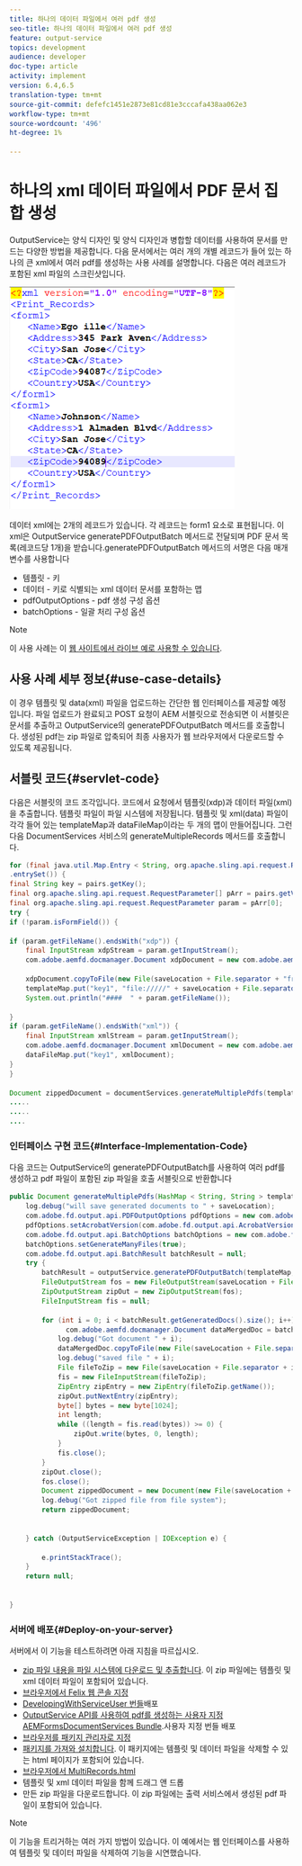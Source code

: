 ```yaml
---
title: 하나의 데이터 파일에서 여러 pdf 생성
seo-title: 하나의 데이터 파일에서 여러 pdf 생성
feature: output-service
topics: development
audience: developer
doc-type: article
activity: implement
version: 6.4,6.5
translation-type: tm+mt
source-git-commit: defefc1451e2873e81cd81e3cccafa438aa062e3
workflow-type: tm+mt
source-wordcount: '496'
ht-degree: 1%

---
```



# 하나의 xml 데이터 파일에서 PDF 문서 집합 생성

OutputService는 양식 디자인 및 양식 디자인과 병합할 데이터를 사용하여 문서를 만드는 다양한 방법을 제공합니다. 다음 문서에서는 여러 개의 개별 레코드가 들어 있는 하나의 큰 xml에서 여러 pdf를 생성하는 사용 사례를 설명합니다.
다음은 여러 레코드가 포함된 xml 파일의 스크린샷입니다.

![multi-record-xml](assets/multi-record-xml.PNG)

데이터 xml에는 2개의 레코드가 있습니다. 각 레코드는 form1 요소로 표현됩니다. 이 xml은 OutputService generatePDFOutputBatch 메서드로 전달되며 [](https://helpx.adobe.com/aem-forms/6/javadocs/com/adobe/fd/output/api/OutputService.html) PDF 문서 목록(레코드당 1개)을 받습니다.generatePDFOutputBatch 메서드의 서명은 다음 매개 변수를 사용합니다

* 템플릿 - 키
* 데이터 - 키로 식별되는 xml 데이터 문서를 포함하는 맵
* pdfOutputOptions - pdf 생성 구성 옵션
* batchOptions - 일괄 처리 구성 옵션

>[!NOTE]
>
>이 사용 사례는 이 [웹 사이트에서 라이브 예로 사용할 수 있습니다](https://forms.enablementadobe.com/content/samples/samples.html?query=0).

## 사용 사례 세부 정보{#use-case-details}

이 경우 템플릿 및 data(xml) 파일을 업로드하는 간단한 웹 인터페이스를 제공할 예정입니다. 파일 업로드가 완료되고 POST 요청이 AEM 서블릿으로 전송되면 이 서블릿은 문서를 추출하고 OutputService의 generatePDFOutputBatch 메서드를 호출합니다. 생성된 pdf는 zip 파일로 압축되어 최종 사용자가 웹 브라우저에서 다운로드할 수 있도록 제공됩니다.

## 서블릿 코드{#servlet-code}

다음은 서블릿의 코드 조각입니다. 코드에서 요청에서 템플릿(xdp)과 데이터 파일(xml)을 추출합니다. 템플릿 파일이 파일 시스템에 저장됩니다. 템플릿 및 xml(data) 파일이 각각 들어 있는 templateMap과 dataFileMap이라는 두 개의 맵이 만들어집니다. 그런 다음 DocumentServices 서비스의 generateMultipleRecords 메서드를 호출합니다.

```java
for (final java.util.Map.Entry < String, org.apache.sling.api.request.RequestParameter[] > pairs: params
.entrySet()) {
final String key = pairs.getKey();
final org.apache.sling.api.request.RequestParameter[] pArr = pairs.getValue();
final org.apache.sling.api.request.RequestParameter param = pArr[0];
try {
if (!param.isFormField()) {

if (param.getFileName().endsWith("xdp")) {
    final InputStream xdpStream = param.getInputStream();
    com.adobe.aemfd.docmanager.Document xdpDocument = new com.adobe.aemfd.docmanager.Document(xdpStream);

    xdpDocument.copyToFile(new File(saveLocation + File.separator + "fromui.xdp"));
    templateMap.put("key1", "file://///" + saveLocation + File.separator + "fromui.xdp");
    System.out.println("####  " + param.getFileName());

}
if (param.getFileName().endsWith("xml")) {
    final InputStream xmlStream = param.getInputStream();
    com.adobe.aemfd.docmanager.Document xmlDocument = new com.adobe.aemfd.docmanager.Document(xmlStream);
    dataFileMap.put("key1", xmlDocument);
}
}

Document zippedDocument = documentServices.generateMultiplePdfs(templateMap, dataFileMap,saveLocation);
.....
.....
....
```

### 인터페이스 구현 코드{#Interface-Implementation-Code}

다음 코드는 OutputService의 generatePDFOutputBatch를 사용하여 여러 pdf를 생성하고 pdf 파일이 포함된 zip 파일을 호출 서블릿으로 반환합니다

```java
public Document generateMultiplePdfs(HashMap < String, String > templateMap, HashMap < String, Document > dataFileMap, String saveLocation) {
    log.debug("will save generated documents to " + saveLocation);
    com.adobe.fd.output.api.PDFOutputOptions pdfOptions = new com.adobe.fd.output.api.PDFOutputOptions();
    pdfOptions.setAcrobatVersion(com.adobe.fd.output.api.AcrobatVersion.Acrobat_11);
    com.adobe.fd.output.api.BatchOptions batchOptions = new com.adobe.fd.output.api.BatchOptions();
    batchOptions.setGenerateManyFiles(true);
    com.adobe.fd.output.api.BatchResult batchResult = null;
    try {
        batchResult = outputService.generatePDFOutputBatch(templateMap, dataFileMap, pdfOptions, batchOptions);
        FileOutputStream fos = new FileOutputStream(saveLocation + File.separator + "zippedfile.zip");
        ZipOutputStream zipOut = new ZipOutputStream(fos);
        FileInputStream fis = null;

        for (int i = 0; i < batchResult.getGeneratedDocs().size(); i++) {
              com.adobe.aemfd.docmanager.Document dataMergedDoc = batchResult.getGeneratedDocs().get(i);
            log.debug("Got document " + i);
            dataMergedDoc.copyToFile(new File(saveLocation + File.separator + i + ".pdf"));
            log.debug("saved file " + i);
            File fileToZip = new File(saveLocation + File.separator + i + ".pdf");
            fis = new FileInputStream(fileToZip);
            ZipEntry zipEntry = new ZipEntry(fileToZip.getName());
            zipOut.putNextEntry(zipEntry);
            byte[] bytes = new byte[1024];
            int length;
            while ((length = fis.read(bytes)) >= 0) {
                zipOut.write(bytes, 0, length);
            }
            fis.close();
        }
        zipOut.close();
        fos.close();
        Document zippedDocument = new Document(new File(saveLocation + File.separator + "zippedfile.zip"));
        log.debug("Got zipped file from file system");
        return zippedDocument;


    } catch (OutputServiceException | IOException e) {

        e.printStackTrace();
    }
    return null;


}
```

### 서버에 배포{#Deploy-on-your-server}

서버에서 이 기능을 테스트하려면 아래 지침을 따르십시오.

* [zip 파일 내용을 파일 시스템에 다운로드 및 추출합니다](assets/mult-records-template-and-xml-file.zip). 이 zip 파일에는 템플릿 및 xml 데이터 파일이 포함되어 있습니다.
* [브라우저에서 Felix 웹 콘솔 지정](http://localhost:4502/system/console/bundles)
* [DevelopingWithServiceUser 번들](/help/forms/assets/common-osgi-bundles/DevelopingWithServiceUser.jar)배포
* [OutputService API를 사용하여 pdf를 생성하는 사용자 지정 AEMFormsDocumentServices Bundle](/help/forms/assets/common-osgi-bundles/AEMFormsDocumentServices.core-1.0-SNAPSHOT.jar).사용자 지정 번들 배포
* [브라우저를 패키지 관리자로 지정](http://localhost:4502/crx/packmgr/index.jsp)
* [패키지를 가져와 설치합니다](assets/generate-multiple-pdf-from-xml.zip). 이 패키지에는 템플릿 및 데이터 파일을 삭제할 수 있는 html 페이지가 포함되어 있습니다.
* [브라우저에서 MultiRecords.html](http://localhost:4502/content/DocumentServices/Multirecord.html?)
* 템플릿 및 xml 데이터 파일을 함께 드래그 앤 드롭
* 만든 zip 파일을 다운로드합니다. 이 zip 파일에는 출력 서비스에서 생성된 pdf 파일이 포함되어 있습니다.

>[!NOTE]
>이 기능을 트리거하는 여러 가지 방법이 있습니다. 이 예에서는 웹 인터페이스를 사용하여 템플릿 및 데이터 파일을 삭제하여 기능을 시연했습니다.

